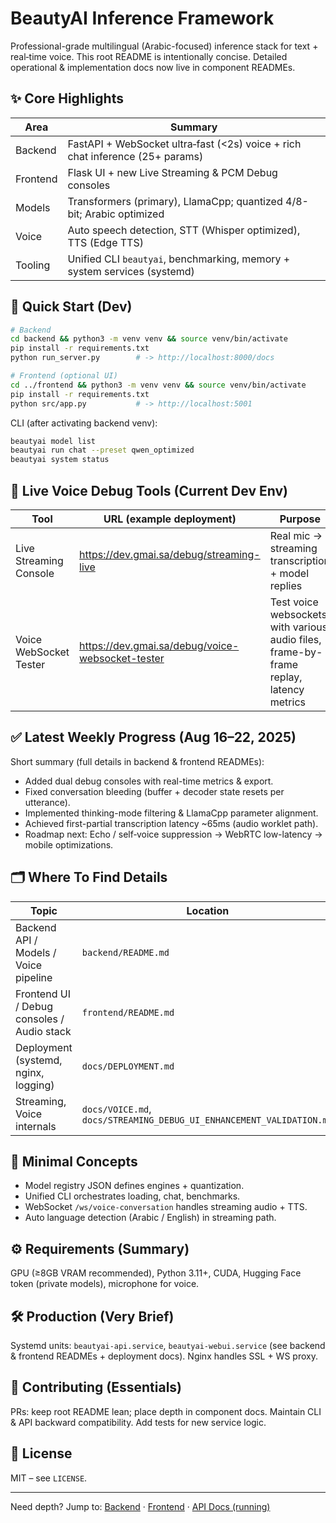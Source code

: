 # BeautyAI Inference Framework

Professional-grade multilingual (Arabic-focused) inference stack for text + real‑time voice. This root README is intentionally concise. Detailed operational & implementation docs now live in component READMEs.

## ✨ Core Highlights
| Area | Summary |
|------|---------|
| Backend | FastAPI + WebSocket ultra‑fast (<2s) voice + rich chat inference (25+ params) |
| Frontend | Flask UI + new Live Streaming & PCM Debug consoles |
| Models | Transformers (primary), LlamaCpp; quantized 4/8-bit; Arabic optimized |
| Voice | Auto speech detection, STT (Whisper optimized), TTS (Edge TTS) |
| Tooling | Unified CLI `beautyai`, benchmarking, memory + system services (systemd) |

## 🚀 Quick Start (Dev)
```bash
# Backend
cd backend && python3 -m venv venv && source venv/bin/activate
pip install -r requirements.txt
python run_server.py        # -> http://localhost:8000/docs

# Frontend (optional UI)
cd ../frontend && python3 -m venv venv && source venv/bin/activate
pip install -r requirements.txt
python src/app.py           # -> http://localhost:5001
```
CLI (after activating backend venv):
```bash
beautyai model list
beautyai run chat --preset qwen_optimized
beautyai system status
```

## 🎤 Live Voice Debug Tools (Current Dev Env)
| Tool | URL (example deployment) | Purpose |
|------|--------------------------|---------|
| Live Streaming Console | https://dev.gmai.sa/debug/streaming-live | Real mic → streaming transcription + model replies |
| Voice WebSocket Tester | https://dev.gmai.sa/debug/voice-websocket-tester | Test voice websockets with various audio files, frame-by-frame replay, latency metrics |

## ✅ Latest Weekly Progress (Aug 16–22, 2025)
Short summary (full details in backend & frontend READMEs):
- Added dual debug consoles with real-time metrics & export.
- Fixed conversation bleeding (buffer + decoder state resets per utterance).
- Implemented thinking-mode filtering & LlamaCpp parameter alignment.
- Achieved first-partial transcription latency ~65ms (audio worklet path).
- Roadmap next: Echo / self‑voice suppression → WebRTC low-latency → mobile optimizations.

## 🗂️ Where To Find Details
| Topic | Location |
|-------|----------|
| Backend API / Models / Voice pipeline | `backend/README.md` |
| Frontend UI / Debug consoles / Audio stack | `frontend/README.md` |
| Deployment (systemd, nginx, logging) | `docs/DEPLOYMENT.md` |
| Streaming, Voice internals | `docs/VOICE.md`, `docs/STREAMING_DEBUG_UI_ENHANCEMENT_VALIDATION.md` |

## 🧱 Minimal Concepts
- Model registry JSON defines engines + quantization.
- Unified CLI orchestrates loading, chat, benchmarks.
- WebSocket `/ws/voice-conversation` handles streaming audio + TTS.
- Auto language detection (Arabic / English) in streaming path.

## ⚙️ Requirements (Summary)
GPU (≥8GB VRAM recommended), Python 3.11+, CUDA, Hugging Face token (private models), microphone for voice.

## 🛠️ Production (Very Brief)
Systemd units: `beautyai-api.service`, `beautyai-webui.service` (see backend & frontend READMEs + deployment docs). Nginx handles SSL + WS proxy.

## 🤝 Contributing (Essentials)
PRs: keep root README lean; place depth in component docs. Maintain CLI & API backward compatibility. Add tests for new service logic.

## 📄 License
MIT – see `LICENSE`.

---
Need depth? Jump to: [Backend](backend/README.md) · [Frontend](frontend/README.md) · [API Docs (running)](http://localhost:8000/docs)
